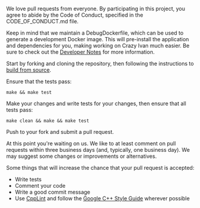 We love pull requests from everyone.  By participating in this project, you agree to abide by the Code of Conduct, specified in the CODE_OF_CONDUCT.md file.

Keep in mind that we maintain a DebugDockerfile, which can be used to generate a development Docker image.  This will pre-install the application and dependencies for you, making
working on Crazy Ivan much easier.  Be sure to check out the [Developer Notes](http://crazyivan.readthedocs.io/en/latest/pages/dev_notes.html) for more information.

Start by forking and cloning the repository, then following the instructions to [build from source](http://crazyivan.readthedocs.io/en/latest/quickstart.html).

Ensure that the tests pass:

`make && make test`

Make your changes and write tests for your changes, then ensure that all tests pass:

`make clean && make && make test`

Push to your fork and submit a pull request.

At this point you're waiting on us. We like to at least comment on pull requests within three business days (and, typically, one business day). We may suggest some changes or improvements or alternatives.

Some things that will increase the chance that your pull request is accepted:

* Write tests
* Comment your code
* Write a good commit message
* Use [CppLint](https://github.com/google/styleguide/tree/gh-pages/cpplint) and follow the [Google C++ Style Guide](https://github.com/google/styleguide) wherever possible
